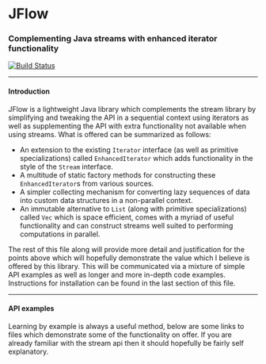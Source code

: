 # JFlow
### Complementing Java streams with enhanced iterator functionality

[![Build Status](https://travis-ci.org/maumay/JFlow.svg?branch=master)](https://travis-ci.org/maumay/JFlow)

---
#### Introduction
JFlow is a lightweight Java library which complements the stream library by simplifying and tweaking the API in a sequential context using iterators as well as supplementing the API with extra functionality not available when using streams. What is offered can be summarized as follows:

 - An extension to the existing `Iterator` interface (as well as primitive specializations) called `EnhancedIterator` which adds functionality in the style of the `Stream` interface. 
 - A multitude of static factory methods for constructing these `EnhancedIterator`s from various sources.
 - A simpler collecting mechanism for converting lazy sequences of data into custom data structures in a non-parallel context.
 - An immutable alternative to `List` (along with primitive specializations) called `Vec` which is space efficient, comes with a myriad of useful functionality and can construct streams well suited to performing computations in parallel.

The rest of this file along will provide more detail and justification for the points above which will hopefully demonstrate the value which I believe is offered by this library. This will be communicated via a mixture of simple API examples as well as longer and more in-depth code examples. Instructions for installation can be found in the last section of this file.

---
#### API examples

Learning by example is always a useful method, below are some links to files which demonstrate some of the functionality on offer. If you are already familiar with the stream api then it should hopefully be fairly self explanatory.
